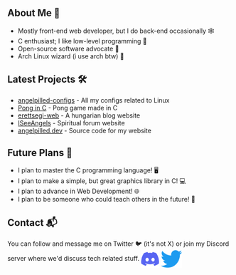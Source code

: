 ## About Me 👤
- Mostly front-end web developer, but I do back-end occasionally 🕸
- C enthusiast; I like low-level programming 🧊
- Open-source software advocate 📜
- Arch Linux wizard (i use arch btw) 🐧

## Latest Projects 🛠
- [angelpilled-configs](https://github.com/angelpilled/angelpilled-configs) - All my configs related to Linux
- [Pong in C](https://github.com/angelpilled/Pong) - Pong game made in C
- [erettsegi-web](https://github.com/angelpilled/erettsegi-web) - A hungarian blog website
- [ISeeAngels](https://github.com/angelpilled/ISeeAngels) - Spiritual forum website
- [angelpilled.dev](https://github.com/angelpilled/angelpilled.dev) - Source code for my website

## Future Plans 🚀
- I plan to master the C programming language! 🖥
- I plan to make a simple, but great graphics library in C! 💻
- I plan to advance in Web Development! 🌐
- I plan to be someone who could teach others in the future! 🏫

## Contact 📬
You can follow and message me on Twitter 🐦 (it's not X) or join my Discord server where we'd discuss tech related stuff.
[<img src="imgs/discord-icon.svg" height="40em" align="center" alt="Discord Server" title="Discord Server">](https://discord.gg/k2YFxCbjS)
[<img src="imgs/Logo_of_Twitter.svg.png" height="40em" align="center" alt="Twitter" title="Twitter">](https://twitter.com/angelpilled_dev)
